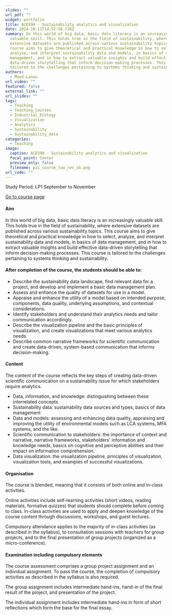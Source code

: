 ```yaml
---
slides: ""
url_pdf: ""
widget: portfolio
title: ACE590 - Sustainability analytics and visualization
date: 2024-10-11T14:52:56.716Z
summary: In this world of big data, basic data literacy is an increasingly
  valuable skill. This holds true in the field of sustainability, where
  extensive datasets are published across various sustainability topics. This
  course aims to give theoretical and practical knowledge in how to select,
  analyze, and interpret sustainability data and models, in basics of data
  management, and in how to extract valuable insights and build effective
  data-driven storytelling that inform decision-making processes. This course is
  tailored to the challenges pertaining to systems thinking and sustainability.
authors:
  - Maud-Lanau
url_video: ""
featured: false
external_link: ""
url_slides: ""
tags:
  - Teaching
  - Teaching_Courses
  - Industrial_Ecology
  - Visualization
  - Analytics
  - Sustainability
  - Sustainability_data
categories:
  - Teaching
image:
  caption: ACE590 - Sustainability analytics and visualization
  focal_point: Center
  preview_only: false
  filename: pic_course_low_res_sb.png
url_code: ""
---
```

S﻿tudy Period: LP1 September to November

[G﻿o to course page](https://www.student.chalmers.se/sp/course?course_id=40103)

#### Aim

In this world of big data, basic data literacy is an increasingly valuable skill. This holds true in the field of sustainability, where extensive datasets are published across various sustainability topics. This course aims to give theoretical and practical knowledge in how to select, analyze, and interpret sustainability data and models, in basics of data management, and in how to extract valuable insights and build effective data-driven storytelling that inform decision-making processes. This course is tailored to the challenges pertaining to systems thinking and sustainability.

#### After completion of the course, the students should be able to:

* Describe the sustainability data landscape, find relevant data for a project, and develop and implement a basic data management plan.
* Assess and enhance the quality of datasets for use in a model.
* Appraise and enhance the utility of a model based on intended purpose, components, data quality, underlying assumptions, and contextual considerations.
* Identify stakeholders and understand their analytics needs and tailor communication accordingly.
* Describe the visualization pipeline and the basic principles of visualization, and create visualizations that meet various analytics needs.
* Describe common narrative frameworks for scientific communication and create data-driven, system-based communication that informs decision-making.

#### Content

The content of the course reflects the key steps of creating data-driven scientific communication on a sustainability issue for which stakeholders require analytics.

* Data, information, and knowledge: distinguishing between these interrelated concepts. 
* Sustainability data: sustainability data sources and types, basics of data management 
* Data and models: assessing and enhancing data quality, appraising and improving the utility of environmental models such as LCA systems, MFA systems, and the like.
* Scientific communication to stakeholders: the importance of context and narrative, narrative frameworks, stakeholders' information and knowledge needs, basics on cognitive and perceptive abilities and their impact on information comprehension.
* Data visualization: the visualization pipeline, principles of visualization, visualization tools, and examples of successful visualizations.

#### Organisation

The course is blended, meaning that it consists of both online and in-class activities. 

Online activities include self-learning activities (short videos, reading materials, formative quizzes) that students should complete before coming to class. In-class activities are used to apply and deepen knowledge of the course content through discussions, workshops, and guest lectures.

Compulsory attendance applies to the majority of in-class activities (as described in the syllabus), to consultation sessions with teachers for group projects, and to the final presentation of group projects (organized as a micro-conference).

#### Examination including compulsory elements

The course assessment comprises a group project assignment and an individual assignment. To pass the course, the completion of compulsory activities as described in the syllabus is also required.

The group assignment includes intermediate hand-ins, hand-in of the final result of the project, and presentation of the project.

The individual assignment includes intermediate hand-ins in form of short reflections which form the base for the final essay.